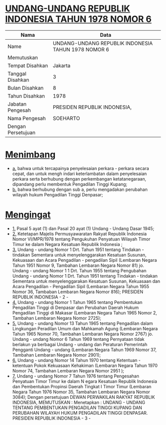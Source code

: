 # [UNDANG-UNDANG REPUBLIK INDONESIA TAHUN 1978 NOMOR 6](http://example.org/legal/document/uu/1978/6)

| Nama | Data |
| ------ | ----- |
|Name|UNDANG-UNDANG REPUBLIK INDONESIA TAHUN 1978 NOMOR 6|
|Memutuskan||
|Tempat Disahkan|Jakarta|
|Tanggal Disahkan|3|
|Bulan Disahkan|8|
|Tahun Disahkan|1978|
|Jabatan Pengesah|PRESIDEN REPUBLIK INDONESIA,|
|Nama Pengesah|SOEHARTO|
|Dengan Persetujuan||
# [Menimbang](http://example.org/legal/document/uu/1978/6/menimbang)

* [a.](http://example.org/legal/document/uu/1978/6/menimbang/point/a) bahwa untuk tercapainya penyelesaian perkara - perkara secara cepat, dan untuk mengh indari keterlambatan dalam penyelesaian perkara serta berhubung dengan perkembangan ketatanegaraan, dipandang perlu membentuk Pengadilan Tinggi Kupang;
* [b.](http://example.org/legal/document/uu/1978/6/menimbang/point/b) bahwa berhubung dengan sub a, perlu mengadakan perubahan wilayah hukum Pengadilan Tinggi Denpasar;
# [Mengingat](http://example.org/legal/document/uu/1978/6/mengingat)

* [1.](http://example.org/legal/document/uu/1978/6/mengingat/point/0001) Pasal 5 ayat (1) dan Pasal 20 ayat (1) Undang - Undang Dasar 1945;
* [2.](http://example.org/legal/document/uu/1978/6/mengingat/point/0002) Ketetapan Majelis Permusyawaratan Rakyat Republik Indonesia Nomor VI/MPR/1978 tentang Pengukuhan Penyatuan Wilayah Timor Timur ke dalam Negara Kesatuan Republik Indonesia ;
* [3.](http://example.org/legal/document/uu/1978/6/mengingat/point/0003) Undang - undang Nomor 1 Drt. Tahun 1951 tentang Tindakan - tindakan Sementara untuk menyelenggarakan Kesatuan Susunan, Kekuasaan dan Acara Pengadilan - pengadilan Sipil (Lembaran Negara Tahun 1951 Nomor 9, Tambahan Lembaran Negara Nomor 81) jo. Undang - undang Nomor 1 1 Drt. Tahun 1955 tentang Pengubahan Undang - undang Nomor 1 Drt. Tahun 1951 tentang Tindakan - tindakan Sementara untuk menyelenggarakan Kesatuan Susunan, Kekuasaan dan Acara Pengadilan - Pengadilan Sipil (Lembaran Negara Tahun 1955 Nomor 36, Tambaban Lembaran Negara Nomor 816); PRESIDEN REPUBLIK INDONESIA - 2 -
* [4.](http://example.org/legal/document/uu/1978/6/mengingat/point/0004) Undang - undang Nomor 1 Tahun 1965 tentang Pembentukan Pengadilan Tinggi di Denpasar dan Perubahan Daerah Hukum Pengadilan Tinggi di Makasar (Lembaran Negara Tahun 1965 Nomor 2, Tambahan Lembaran Negara Nomor 2725);
* [5.](http://example.org/legal/document/uu/1978/6/mengingat/point/0005) Undang - undang Nomor 13 Tahun 1965 tentang Pengadilan dalam Lingkungan Peradilan Umum dan Mahkamah Agung (Lembaran Negara Tahun 1965 Nomor 70, Tambahan Lembaran Negara Nomor 2767) jo. Undang - undang Nomor 6 Tahun 1969 tentang Pernyataan tidak berlakun ya berbagai Undang - undang dan Peraturan Pemerintah Pengganti Undang - undang (Lembaran Negara Tahun 1969 Nomor 37, Tambahan Lembaran Negara Nomor 2901);
* [6.](http://example.org/legal/document/uu/1978/6/mengingat/point/0006) Undang - undang Nomor 14 Tahun 1970 tentang Ketentuan - ketentuan Pokok Kekuasaan Kehakiman (Lembaran Negara Tahun 1970 Nomor 74, Tambahan Lembaran Negara Nomor 2951 );
* [7.](http://example.org/legal/document/uu/1978/6/mengingat/point/0007) Undang - undang Nomor 7 Tahun 1976 tentang Pengesahan Penyatuan Timor Timur ke dalam N egara Kesatuan Republik Indonesia dan Pembentukan Propinsi Daerah Tingkat I Timor Timur (Lembaran Negara Tahun 1976 Nomor 35, Tambahan Lembaran Negara Nomor 3084); Dengan persetujuan DEWAN PERWAKILAN RAKYAT REPUBLIK INDONESIA, MEMUTUSKAN : Menetapkan : UNDANG - UNDANG TENTANG PEMBENTUKAN PENGADILAN TINGGI KUPANG DAN PERUBAHAN WILAYAH HUKUM PENGADILAN TINGGI DENPASAR. PRESIDEN REPUBLIK INDONESIA - 3 -